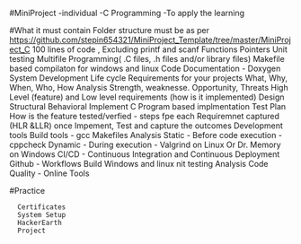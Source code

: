 #MiniProject
    -individual
    -C Programming
    -To apply the learning
    
#What it must contain
     Folder structure must be as per https://github.com/stepin654321/MiniProject_Template/tree/master/MiniProject_C
     100 lines of code , Excluding printf and scanf
     Functions
     Pointers
     Unit testing
     Multifile Programming( .C files, .h files and/or library files)
     Makefile based compilaton for windows and linux
     Code Documentation - Doxygen
     System Development Life cycle
     Requirements for your projects
     What, Why, When, Who, How
     Analysis Strength, weaknesse. Opportunity, Threats
     High Level (feature) and Low level requirements (how is it implemented)
     Design
     Structural
     Behavioral
     Implement
     C Program based implmentation
     Test Plan
     How is the feature tested/verfied - steps fpe each Requiremnet captured (HLR &LLR)
     once Impement, Test and capture the outcomes
     Development tools
     Build tools - gcc
     Makefiles
     Analysis
     Static - Before code execution - cppcheck
     Dynamic - During execution - Valgrind on Linux Or Dr. Memory on Windows
     CI/CD - Continuous Integration and Continuous Deployment
     Github - Workflows
     Build Windows and linux
     nit testing
     Analysis
     Code Quality - Online Tools
     
#Practice
     
      Certificates
      System Setup
      HackerEarth
      Project
